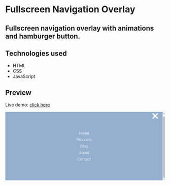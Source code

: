 # Fullscreen Navigation Overlay

## Fullscreen navigation overlay with animations and hamburger button.

## Technologies used

- HTML
- CSS
- JavaScript

## Preview

Live demo: [click here](https://pawelpohland.github.io/fullscreen-nav-overlay/)

[![App screenshot](preview.png "Preview - screenshot")](https://pawelpohland.github.io/fullscreen-nav-overlay/)
